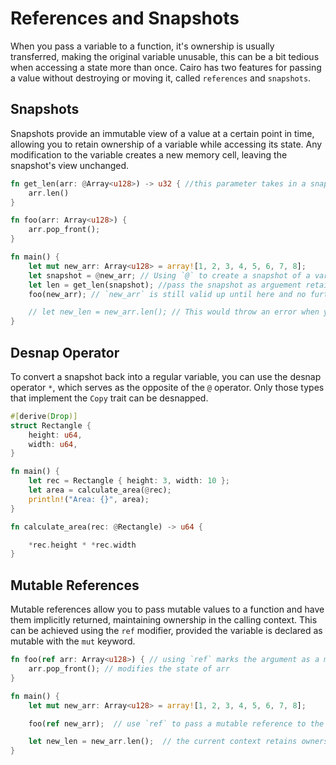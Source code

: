 # References and Snapshots

When you pass a variable to a function, it's ownership is usually transferred, making the original variable unusable, this can be a bit tedious when accessing a state more than once. Cairo has two features for passing a value without destroying or moving it, called `references` and `snapshots`.

## Snapshots

Snapshots provide an immutable view of a value at a certain point in time, allowing you to retain ownership of a variable while accessing its state.
Any modification to the variable creates a new memory cell, leaving the snapshot's view unchanged.

```rust
fn get_len(arr: @Array<u128>) -> u32 { //this parameter takes in a snapshot using `@` with the data-type
    arr.len()
}

fn foo(arr: Array<u128>) {
    arr.pop_front();
}

fn main() {
    let mut new_arr: Array<u128> = array![1, 2, 3, 4, 5, 6, 7, 8];
    let snapshot = @new_arr; // Using `@` to create a snapshot of a variable
    let len = get_len(snapshot); //pass the snapshot as arguement retaining ownership
    foo(new_arr); // `new_arr` is still valid up until here and no further

    // let new_len = new_arr.len(); // This would throw an error when you uncommented the code because `new_arr` has been moved when passed into `foo()` above
}
```

## Desnap Operator

To convert a snapshot back into a regular variable, you can use the desnap operator `*`, which serves as the opposite of the `@` operator. Only those types that implement the `Copy` trait can be desnapped.

```rust
#[derive(Drop)]
struct Rectangle {
    height: u64,
    width: u64,
}

fn main() {
    let rec = Rectangle { height: 3, width: 10 };
    let area = calculate_area(@rec);
    println!("Area: {}", area);
}

fn calculate_area(rec: @Rectangle) -> u64 {

    *rec.height * *rec.width
}
```

## Mutable References

Mutable references allow you to pass mutable values to a function and have them implicitly returned, maintaining ownership in the calling context. This can be achieved using the `ref` modifier, provided the variable is declared as mutable with the `mut` keyword.

```rust
fn foo(ref arr: Array<u128>) { // using `ref` marks the argument as a mutable reference
    arr.pop_front(); // modifies the state of arr
}

fn main() {
    let mut new_arr: Array<u128> = array![1, 2, 3, 4, 5, 6, 7, 8];

    foo(ref new_arr);  // use `ref` to pass a mutable reference to the function

    let new_len = new_arr.len();  // the current context retains ownership of `new_arr`, so we still use it
}
```
